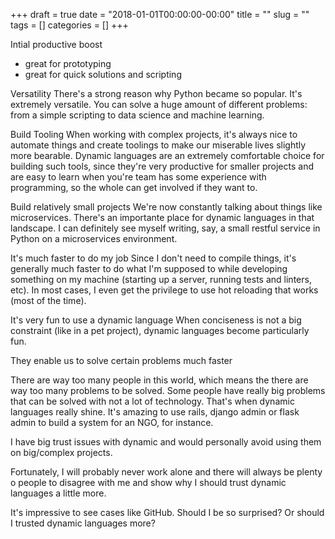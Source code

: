 +++ 
draft = true
date = "2018-01-01T00:00:00-00:00"
title = ""
slug = "" 
tags = []
categories = []
+++

Intial productive boost
  - great for prototyping
  - great for quick solutions and scripting

Versatility There's a strong reason why Python became so popular. It's extremely versatile. You can solve a huge amount of different
problems: from a simple scripting to data science and machine learning.

Build Tooling When working with complex projects, it's always nice to automate things and create toolings to make our miserable lives
slightly more bearable. Dynamic languages are an extremely comfortable choice for building such tools, since they're very productive for
smaller projects and are easy to learn when you're team has some experience with programming, so the whole can get involved if they want to.

Build relatively small projects We're now constantly talking about things like microservices. There's an importante place for dynamic
languages in that landscape. I can definitely see myself writing, say, a small restful service in Python on a microservices environment.

It's much faster to do my job Since I don't need to compile things, it's generally much faster to do what I'm supposed to while developing
something on my machine (starting up a server, running tests and linters, etc). In most cases, I even get the privilege to use hot reloading
that works (most of the time). 

It's very fun to use a dynamic language When conciseness is not a big constraint (like in a pet project), dynamic languages become
particularly fun.

They enable us to solve certain problems much faster

There are way too many people in this world, which means the there are way too many problems to be solved. Some people have really big
problems that can be solved with not a lot of technology. That's when dynamic languages really shine. It's amazing to use rails, django
admin or flask admin to build a system for an NGO, for instance. 

I have big trust issues with dynamic and would personally avoid using them on big/complex projects. 

Fortunately, I will probably never work alone and there will always be plenty o people to disagree with me and show why I should trust
dynamic languages a little more. 

It's impressive to see cases like GitHub. Should I be so surprised? Or should I trusted dynamic languages more?
